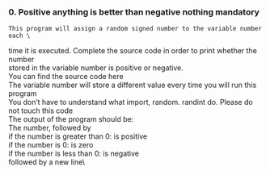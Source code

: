 ### 0. Positive anything is better than negative nothing mandatory
    This program will assign a random signed number to the variable number each	\
time it is executed. Complete the source code in order to print whether the number \
stored in the variable number is positive or negative.\
You can find the source code here\
The variable number will store a different value every time you will run this program\
You don’t have to understand what import, random. randint do. Please do not touch this code\
The output of the program should be:\
The number, followed by\
if the number is greater than 0: is positive\
if the number is 0: is zero\
if the number is less than 0: is negative\
followed by a new line\